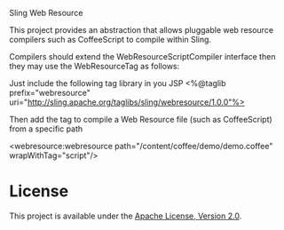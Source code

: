 Sling Web Resource

This project provides an abstraction that allows pluggable web resource compilers
 such as CoffeeScript to compile within Sling.

Compilers should extend the WebResourceScriptCompiler interface then they may use the WebResourceTag as follows:

Just include the following tag library in you JSP
<%@taglib prefix="webresource" uri="http://sling.apache.org/taglibs/sling/webresource/1.0.0"%>

Then add the tag to compile a Web Resource file (such as CoffeeScript) from a specific path

<webresource:webresource path="/content/coffee/demo/demo.coffee" wrapWithTag="script"/>

# License

This project is available under the [Apache License, Version 2.0](http://www.apache.org/licenses/LICENSE-2.0.html).